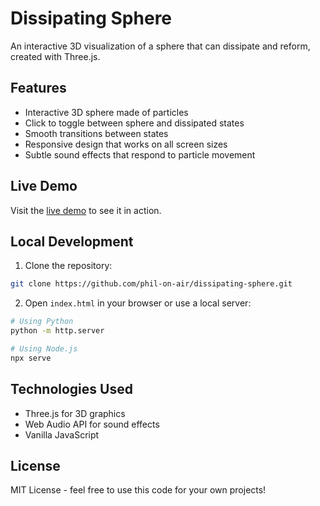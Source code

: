 # Dissipating Sphere

An interactive 3D visualization of a sphere that can dissipate and reform, created with Three.js.

## Features

- Interactive 3D sphere made of particles
- Click to toggle between sphere and dissipated states
- Smooth transitions between states
- Responsive design that works on all screen sizes
- Subtle sound effects that respond to particle movement

## Live Demo

Visit the [live demo](https://phil-on-air.github.io/dissipating-sphere/) to see it in action.

## Local Development

1. Clone the repository:
```bash
git clone https://github.com/phil-on-air/dissipating-sphere.git
```

2. Open `index.html` in your browser or use a local server:
```bash
# Using Python
python -m http.server

# Using Node.js
npx serve
```

## Technologies Used

- Three.js for 3D graphics
- Web Audio API for sound effects
- Vanilla JavaScript

## License

MIT License - feel free to use this code for your own projects! 